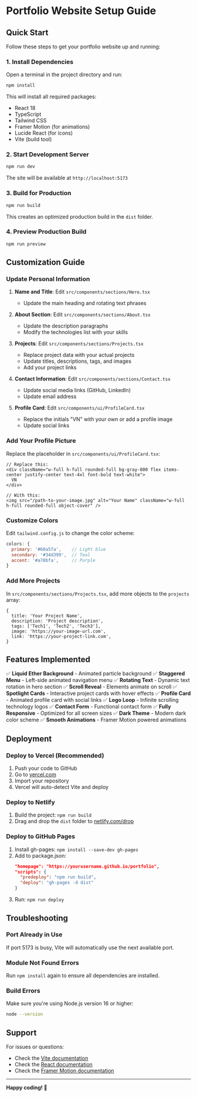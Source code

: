 # Portfolio Website Setup Guide

## Quick Start

Follow these steps to get your portfolio website up and running:

### 1. Install Dependencies

Open a terminal in the project directory and run:

```bash
npm install
```

This will install all required packages:
- React 18
- TypeScript
- Tailwind CSS
- Framer Motion (for animations)
- Lucide React (for icons)
- Vite (build tool)

### 2. Start Development Server

```bash
npm run dev
```

The site will be available at `http://localhost:5173`

### 3. Build for Production

```bash
npm run build
```

This creates an optimized production build in the `dist` folder.

### 4. Preview Production Build

```bash
npm run preview
```

## Customization Guide

### Update Personal Information

1. **Name and Title**: Edit `src/components/sections/Hero.tsx`
   - Update the main heading and rotating text phrases

2. **About Section**: Edit `src/components/sections/About.tsx`
   - Update the description paragraphs
   - Modify the technologies list with your skills

3. **Projects**: Edit `src/components/sections/Projects.tsx`
   - Replace project data with your actual projects
   - Update titles, descriptions, tags, and images
   - Add your project links

4. **Contact Information**: Edit `src/components/sections/Contact.tsx`
   - Update social media links (GitHub, LinkedIn)
   - Update email address

5. **Profile Card**: Edit `src/components/ui/ProfileCard.tsx`
   - Replace the initials "VN" with your own or add a profile image
   - Update social links

### Add Your Profile Picture

Replace the placeholder in `src/components/ui/ProfileCard.tsx`:

```tsx
// Replace this:
<div className="w-full h-full rounded-full bg-gray-800 flex items-center justify-center text-4xl font-bold text-white">
  VN
</div>

// With this:
<img src="/path-to-your-image.jpg" alt="Your Name" className="w-full h-full rounded-full object-cover" />
```

### Customize Colors

Edit `tailwind.config.js` to change the color scheme:

```js
colors: {
  primary: '#60a5fa',    // Light blue
  secondary: '#34d399',  // Teal
  accent: '#a78bfa',     // Purple
}
```

### Add More Projects

In `src/components/sections/Projects.tsx`, add more objects to the `projects` array:

```tsx
{
  title: 'Your Project Name',
  description: 'Project description',
  tags: ['Tech1', 'Tech2', 'Tech3'],
  image: 'https://your-image-url.com',
  link: 'https://your-project-link.com',
}
```

## Features Implemented

✅ **Liquid Ether Background** - Animated particle background
✅ **Staggered Menu** - Left-side animated navigation menu
✅ **Rotating Text** - Dynamic text rotation in hero section
✅ **Scroll Reveal** - Elements animate on scroll
✅ **Spotlight Cards** - Interactive project cards with hover effects
✅ **Profile Card** - Animated profile card with social links
✅ **Logo Loop** - Infinite scrolling technology logos
✅ **Contact Form** - Functional contact form
✅ **Fully Responsive** - Optimized for all screen sizes
✅ **Dark Theme** - Modern dark color scheme
✅ **Smooth Animations** - Framer Motion powered animations

## Deployment

### Deploy to Vercel (Recommended)

1. Push your code to GitHub
2. Go to [vercel.com](https://vercel.com)
3. Import your repository
4. Vercel will auto-detect Vite and deploy

### Deploy to Netlify

1. Build the project: `npm run build`
2. Drag and drop the `dist` folder to [netlify.com/drop](https://app.netlify.com/drop)

### Deploy to GitHub Pages

1. Install gh-pages: `npm install --save-dev gh-pages`
2. Add to package.json:
   ```json
   "homepage": "https://yourusername.github.io/portfolio",
   "scripts": {
     "predeploy": "npm run build",
     "deploy": "gh-pages -d dist"
   }
   ```
3. Run: `npm run deploy`

## Troubleshooting

### Port Already in Use

If port 5173 is busy, Vite will automatically use the next available port.

### Module Not Found Errors

Run `npm install` again to ensure all dependencies are installed.

### Build Errors

Make sure you're using Node.js version 16 or higher:
```bash
node --version
```

## Support

For issues or questions:
- Check the [Vite documentation](https://vitejs.dev)
- Check the [React documentation](https://react.dev)
- Check the [Framer Motion documentation](https://www.framer.com/motion)

---

**Happy coding! 🚀**
